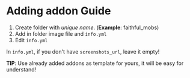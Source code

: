 # Adding addon Guide
1. Create folder with *unique name*. (**Example**: faithful_mobs)
2. Add in folder image file and `info.yml`
3. Edit `info.yml`

In `info.yml`, if you don't have `screenshots_url`, leave it empty!

**TIP**: Use already added addons as template for yours, it will be easy for understand!

